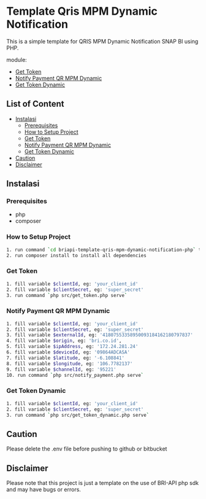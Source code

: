 # Template Qris MPM Dynamic Notification

This is a simple template for QRIS MPM Dynamic Notification SNAP BI using PHP.

module:
- [Get Token](https://developers.bri.co.id/en/docs/qris-merchant-presented-mode-mpm-dinamis-notification-v11)
- [Notify Payment QR MPM Dynamic](https://developers.bri.co.id/en/docs/qris-merchant-presented-mode-mpm-dinamis-notification-v11)
- [Get Token Dynamic](https://developers.bri.co.id/en/docs/qris-merchant-presented-mode-mpm-dinamis-notification-v11)

## List of Content
- [Instalasi](#instalasi)
  - [Prerequisites](#prerequisites)
  - [How to Setup Project](#how-to-setup-project)
  - [Get Token](#get-token)
  - [Notify Payment QR MPM Dynamic](#interbank-transfer-transfer)
  - [Get Token Dynamic](#intrabank-transfer-inquiry)
- [Caution](#caution)
- [Disclaimer](#disclaimer)

## Instalasi

### Prerequisites
- php
- composer

### How to Setup Project

```bash
1. run command `cd briapi-template-qris-mpm-dynamic-notification-php` to change directory
2. run composer install to install all dependencies
```

### Get Token
```bash
1. fill variable $clientId, eg: 'your_client_id'
2. fill variable $clientSecret, eg: 'super_secret'
3. run command `php src/get_token.php serve`
```

### Notify Payment QR MPM Dynamic
```bash
1. fill variable $clientId, eg: 'your_client_id'
2. fill variable $clientSecret, eg: 'super_secret'
3. fill variable $externalId, eg: '41807553358950093184162180797837'
4. fill variable $origin, eg: 'bri.co.id',
5. fill variable $ipAddress, eg: '172.24.281.24'
6. fill variable $deviceId, eg: '09864ADCASA'
7. fill variable $latitude, eg: '-6.108841'
8. fill variable $longitude, eg: '106.7782137'
9. fill variable $channelId, eg: '95221'
10. run command `php src/notify_payment.php serve`
```

### Get Token Dynamic
```bash
1. fill variable $clientId, eg: 'your_client_id'
2. fill variable $clientSecret, eg: 'super_secret'
3. run command `php src/get_token_dynamic.php serve`
```

## Caution

Please delete the .env file before pushing to github or bitbucket

## Disclaimer

Please note that this project is just a template on the use of BRI-API php sdk and may have bugs or errors.
